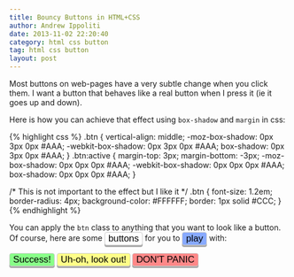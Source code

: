 ```yaml
---
title: Bouncy Buttons in HTML+CSS
author: Andrew Ippoliti
date: 2013-11-02 22:20:40
category: html css button
tag: html css button
layout: post
---
```


Most buttons on web-pages have a very subtle change when you click them. I want
a button that behaves like a real button when I press it (ie it goes up and 
down).

Here is how you can achieve that effect using `box-shadow` and `margin` in css:

{% highlight css %}
.btn {
	vertical-align: middle;
	-moz-box-shadow: 0px 3px 0px #AAA;
	-webkit-box-shadow: 0px 3px 0px #AAA;
	box-shadow: 0px 3px 0px #AAA;
}
.btn:active {
	margin-top: 3px;
	margin-bottom: -3px;
	-moz-box-shadow: 0px 0px 0px #AAA;
	-webkit-box-shadow: 0px 0px 0px #AAA;
	box-shadow: 0px 0px 0px #AAA;
}

/* This is not important to the effect but I like it */
.btn {
	font-size: 1.2em;
	border-radius: 4px;
	background-color: #FFFFFF;
	border: 1px solid #CCC;
}
{% endhighlight %}

<style type='text/css'>
.btn {
	vertical-align: middle;
	-moz-box-shadow: 0px 3px 0px #AAA;
	-webkit-box-shadow: 0px 3px 0px #AAA;
	box-shadow: 0px 3px 0px #AAA;
}
.btn:active {
	margin-top: 3px;
	margin-bottom: -3px;
	-moz-box-shadow: 0px 0px 0px #AAA;
	-webkit-box-shadow: 0px 0px 0px #AAA;
	box-shadow: 0px 0px 0px #AAA;
}
.btn {
	font-size: 1.2em;
	border-radius: 4px;
	background-color: #FFFFFF;
	border: 1px solid #CCC;
}
.btn-success { background-color: #88FF88; }
.btn-primary { background-color: #88AAFF; }
.btn-warning { background-color: #FFFF88; }
.btn-critical { background-color: #FF8888; }
</style>

You can apply the `btn` class to anything that you want to look like a button.
Of course, here are some <button class='btn'>buttons</button> for you to
<button class='btn btn-primary'>play</button> with:

<button class='btn btn-success'>Success!</button>
<button class='btn btn-warning'>Uh-oh, look out!</button>
<button class='btn btn-critical'>DON'T PANIC</button>

